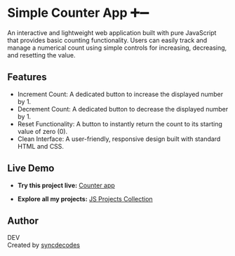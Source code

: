 # Simple Counter App ➕➖

An interactive and lightweight web application built with pure JavaScript that provides basic counting functionality. Users can easily track and manage a numerical count using simple controls for increasing, decreasing, and resetting the value.

## Features

- Increment Count: A dedicated button to increase the displayed number by 1.
- Decrement Count: A dedicated button to decrease the displayed number by 1.
- Reset Functionality: A button to instantly return the count to its starting value of zero (0).
- Clean Interface: A user-friendly, responsive design built with standard HTML and CSS.

## Live Demo

* **Try this project live:** [Counter app](https://syncdecodes.github.io/JS_PROJECTS/02_COUNTER_APP/)

* **Explore all my projects:** [JS Projects Collection](https://syncdecodes.github.io/JS_PROJECTS/)

## Author
DEV
<br>
Created by [syncdecodes](https://github.com/syncdecodes)
